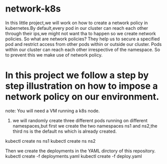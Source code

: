 # network-k8s
In this little project,we will work on how to create a network policy in kubernetes.By default,every pod
in our cluster can reach each other through their ips,we might not want tha to happen so we create network
policies. So what are network policies? They help us to secure a specified pod and restrict access from
other pods within or outside our cluster. Pods  within our cluster can reach each other irrespective of
the namespace. So to prevent this we make use of network policy.

In this project we follow a step by step illustration on how to impose a network policy on our environment.
=================================================================================================
note: You will need a VM running a k8s node.

1. we will randomly create three different pods running on different namespaces,but first we create the
two namespaces ns1 and ns2,the third ns is the default ns which is already created.

kubectl create ns ns1
kubectl create ns ns2

Then we create the deployments in the YAML dirctory of this repository.
kubectl create  -f deployments.yaml
kubectl create -f deploy.yaml
